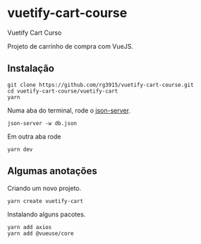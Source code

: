 # vuetify-cart-course

Vuetify Cart Curso

Projeto de carrinho de compra com VueJS.

## Instalação

```
git clone https://github.com/rg3915/vuetify-cart-course.git
cd vuetify-cart-course/vuetify-cart
yarn
```

Numa aba do terminal, rode o [json-server](https://github.com/typicode/json-server).

```
json-server -w db.json
```

Em outra aba rode

```
yarn dev
```

## Algumas anotações

Criando um novo projeto.

```
yarn create vuetify-cart
```

Instalando alguns pacotes.

```
yarn add axios
yarn add @vueuse/core
```

